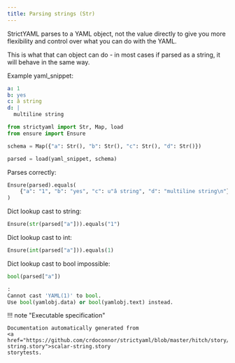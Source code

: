 ```yaml
---
title: Parsing strings (Str)
---
```



StrictYAML parses to a YAML object, not
the value directly to give you more flexibility
and control over what you can do with the YAML.

This is what that can object can do - in most
cases if parsed as a string, it will behave in
the same way.


Example yaml_snippet:

```yaml
a: 1
b: yes
c: â string
d: |
  multiline string

```


```python
from strictyaml import Str, Map, load
from ensure import Ensure

schema = Map({"a": Str(), "b": Str(), "c": Str(), "d": Str()})

parsed = load(yaml_snippet, schema)

```



Parses correctly:


```python
Ensure(parsed).equals(
    {"a": "1", "b": "yes", "c": u"â string", "d": "multiline string\n"}
)

```




Dict lookup cast to string:


```python
Ensure(str(parsed["a"])).equals("1")
```




Dict lookup cast to int:


```python
Ensure(int(parsed["a"])).equals(1)

```




Dict lookup cast to bool impossible:


```python
bool(parsed["a"])
```


```python
:
Cannot cast 'YAML(1)' to bool.
Use bool(yamlobj.data) or bool(yamlobj.text) instead.
```







!!! note "Executable specification"

    Documentation automatically generated from 
    <a href="https://github.com/crdoconnor/strictyaml/blob/master/hitch/story/scalar-string.story">scalar-string.story
    storytests.